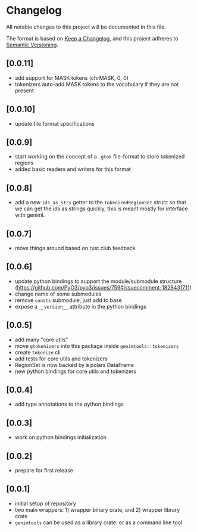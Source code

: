 # Changelog
All notable changes to this project will be documented in this file.

The format is based on [Keep a Changelog](https://keepachangelog.com/en/1.0.0/),
and this project adheres to [Semantic Versioning](https://semver.org/spec/v2.0.0.html).

## [0.0.11]
- add support for MASK tokens (chrMASK, 0, 0)
- tokenizers auto-add MASK tokens to the vocabulary if they are not present

## [0.0.10]
- update file format specifications

## [0.0.9]
- start working on the concept of a `.gtok` file-format to store tokenized regions
- added basic readers and writers for this format

## [0.0.8]
- add a new `ids_as_strs` getter to the `TokenizedRegionSet` struct so that we can get the ids as strings quickly, this is meant mostly for interface with geniml.

## [0.0.7]
- move things around based on rust club feedback

## [0.0.6]
- update python bindings to support the module/submodule structure (https://github.com/PyO3/pyo3/issues/759#issuecomment-1828431711)
- change name of some submodules
- remove `consts` submodule, just add to base
- expose a `__version__` attribute in the python bindings

## [0.0.5]
- add many "core utils"
- move `gtokenizers` into this package inside `genimtools::tokenizers`
- create `tokenize` cli
- add tests for core utils and tokenizers
- RegionSet is now backed by a polars DataFrame
- new python bindings for core utils and tokenizers

## [0.0.4]
- add type annotations to the python bindings

## [0.0.3]
- work on python bindings initialization

## [0.0.2]
- prepare for first release

## [0.0.1]
- initial setup of repository
- two main wrappers: 1) wrapper binary crate, and 2) wrapper library crate
- `genimtools` can be used as a library crate. or as a command line tool